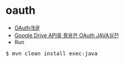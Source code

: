 oauth
=====
- [OAuth개괄](http://www.slideshare.net/okgosu/jco13-okgosu-20130218)
- [Google Drive API를 활용한 OAuth JAVA실전](https://docs.google.com/a/team.thinkfree.com/presentation/d/1MT7gEwsqb38rY9NHVAF9RtRuo9jx4fCXgbnzJH3aU9A/edit?usp=sharing)
- Run
<pre>$ mvn clean install exec:java</pre>
